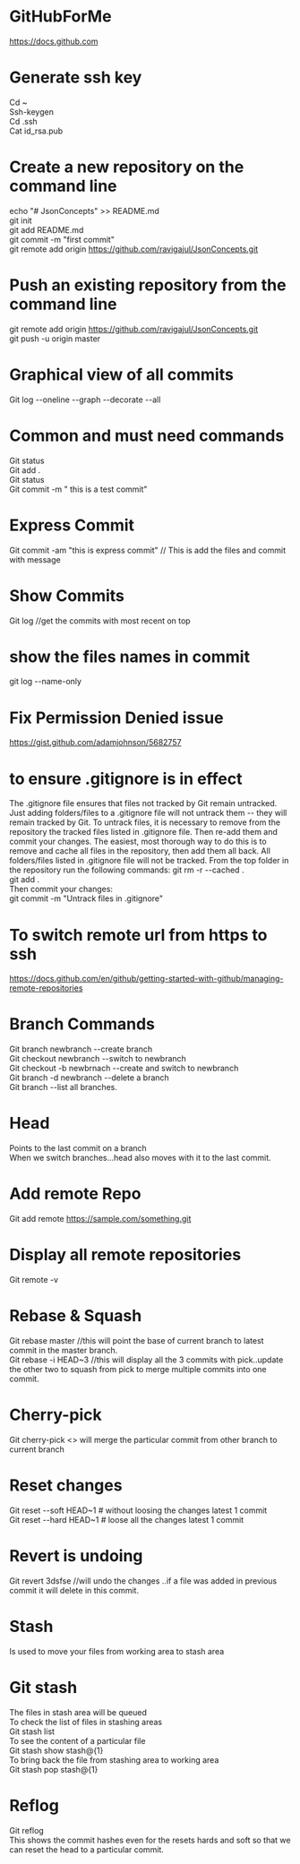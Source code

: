 # GitHubForMe
https://docs.github.com
# Generate ssh key
  Cd ~  
  Ssh-keygen    
  Cd .ssh  
  Cat id_rsa.pub  
# Create a new repository on the command line
  echo "# JsonConcepts" >> README.md  
  git init  
  git add README.md  
  git commit -m "first commit"  
  git remote add origin https://github.com/ravigajul/JsonConcepts.git  
# Push an existing repository from the command line
  git remote add origin https://github.com/ravigajul/JsonConcepts.git  
  git push -u origin master  

# Graphical view of all commits
  Git log --oneline --graph --decorate --all  

# Common and must need commands
  Git status  
  Git add .  
  Git status  
  Git commit -m " this is a test commit"  
 
# Express Commit
  Git commit -am "this is express commit" // This is add the files and commit with message  

# Show Commits
  Git log  //get the commits with most recent on top  

# show the files names in commit
  git log --name-only   
  
# Fix Permission Denied issue
  https://gist.github.com/adamjohnson/5682757  

# to ensure .gitignore is in effect

The .gitignore file ensures that files not tracked by Git remain untracked.
Just adding folders/files to a .gitignore file will not untrack them -- they will remain tracked by Git.
To untrack files, it is necessary to remove from the repository the tracked files listed in .gitignore file. Then re-add them and commit your changes.
The easiest, most thorough way to do this is to remove and cache all files in the repository, then add them all back. All folders/files listed in .gitignore file will not be tracked. From the top folder in the repository run the following commands:
git rm -r --cached .  
git add .  
Then commit your changes:  
git commit -m "Untrack files in .gitignore"  

# To switch remote url from https to ssh
  https://docs.github.com/en/github/getting-started-with-github/managing-remote-repositories  
  
# Branch Commands
  Git branch newbranch --create  branch  
  Git checkout newbranch --switch to newbranch  
  Git checkout -b newbrnach --create and switch to newbranch  
  Git branch -d newbranch --delete a branch  
  Git branch --list all branches.  

# Head
  Points to the last commit on a branch   
  When we switch branches…head also moves with it to the last commit.   

# Add remote Repo
  Git add remote https://sample.com/something.git  

# Display all remote repositories
  Git remote -v  

# Rebase & Squash
  Git rebase master //this will point the base of current branch to latest commit in the master branch.  
  Git rebase -i HEAD~3 //this will display all the 3 commits with pick..update the other two to squash from pick to merge multiple commits into one commit.  

# Cherry-pick
  Git cherry-pick <<commitId>> will merge the particular commit from other branch to current branch  
# Reset changes   
  Git reset --soft HEAD~1  # without loosing the changes latest 1 commit  
  Git reset --hard HEAD~1  # loose all the changes latest 1 commit  

# Revert is undoing
  Git revert 3dsfse //will undo the changes ..if a file was added in previous commit it will delete in this commit.  

# Stash
  Is used to move your files from working area to stash area  
# Git stash
  The files in stash area will be queued  
  To check the list of files in stashing areas    
  Git stash list  
  To see the content of a particular file  
  Git stash show stash@{1}  
  To bring back the file from stashing area to working area  
  Git stash pop stash@{1}  

# Reflog
  Git reflog  
  This shows the commit hashes even for the resets hards and soft so that we can reset the head to a particular commit.  
  









